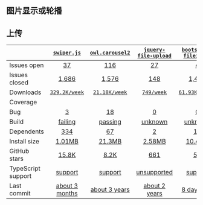 ## 图片显示或轮播
## 上传
|   | [`swiper.js`][b0] | [`owl.carousel2`][r0] | [`jquery-file-upload`][n0] | [`bootstrap-fileinput`][a0] |
|---|:---:|:---:|:----:|:----:|
| Issues open           | [37][IO1] | [116][IO2] | [27][IO3] | [4][IO4] |
| Issues closed         | [1,686][IC1] | [1,576][IC2] | [148][IC3] | [1,466][IC4] |
| Downloads             | [`329.2K/week`][DL1] | [`21.18K/week`][DL2] | [`749/week`][DL3] | [`61.93K/month`][DL4] |
| Coverage             |  |  |  |  |
| Bug             | [3][bug1] | [18][bug2] | [0][bug3] | [0][bug4] |
| Build                 | [failing][bd1] | [passing][bd2] | [unknown][bd3] | [unknown][bd4] |
| Dependents            | [334][dep1] | [67][dep2] | [2][dep3] | [13][dep4] |
| Install size          | [1.01MB][IS1] | [21.3MB][IS2] | [2.58MB][IS3] | [10.4MB][IS4] |
| GitHub stars          | [15.8K][stars1] | [8.2K][stars2] | [661][stars3] | [5K][stars4] |
| TypeScript support    | [support][TS1] | [support][TS2] | [unsupported][TS3] | [support][TS4] |
| Last commit           | [about 3 months][commits1] | [about 3 years][commits2] | [about 2 years][commits3] | [8 days ago][commits4] |

[b0]: https://github.com/dropzone/dropzone
[r0]: https://github.com/FineUploader/fine-uploader
[n0]: https://github.com/hayageek/jquery-upload-file
[a0]: https://github.com/kartik-v/bootstrap-fileinput

[IO1]: https://github.com/dropzone/dropzone/issues
[IO2]: https://github.com/FineUploader/fine-uploader/issues
[IO3]: https://github.com/hayageek/jquery-upload-file/issues
[IO4]: https://github.com/kartik-v/bootstrap-fileinput/issues
[IC1]: https://github.com/dropzone/dropzone/issues
[IC2]: https://github.com/FineUploader/fine-uploader/issues
[IC3]: https://github.com/hayageek/jquery-upload-file/issues
[IC4]: https://github.com/kartik-v/bootstrap-fileinput/issues

[DL1]: https://www.npmjs.com/package/dropzone
[DL2]: https://www.npmjs.com/package/fine-uploader
[DL3]: https://www.npmjs.com/package/jquery-file-upload
[DL4]: https://www.npmjs.com/package/bootstrap-fileinput

[bug1]: https://github.com/dropzone/dropzone/issues?q=is%3Aopen+is%3Aissue+label%3Abug
[bug2]: https://github.com/FineUploader/fine-uploader/issues?q=is%3Aopen+is%3Aissue+label%3Abug
[bug3]: https://github.com/hayageek/jquery-upload-file/issues?q=is%3Aopen+is%3Aissue+label%3Abug
[bug4]: https://github.com/kartik-v/bootstrap-fileinput/issues?q=is%3Aopen+is%3Aissue+label%3Abug

[bd1]: https://travis-ci.org/github/dropzone/dropzone
[bd2]: https://travis-ci.org/github/FineUploader/fine-uploader
[bd3]: https://travis-ci.org/github/hayageek/jquery-upload-file
[bd4]: https://travis-ci.org/github/kartik-v/bootstrap-fileinput

[dep1]: https://www.npmjs.com/package/dropzone
[dep2]: https://www.npmjs.com/package/fine-uploader
[dep3]: https://www.npmjs.com/package/jquery-file-upload
[dep4]: https://www.npmjs.com/package/bootstrap-fileinput

[IS1]: https://packagephobia.com/result?p=dropzone
[IS2]: https://packagephobia.com/result?p=fine-uploader
[IS3]: https://packagephobia.com/result?p=jquery-file-upload
[IS4]: https://packagephobia.com/result?p=bootstrap-fileinput

[stars1]: https://github.com/dropzone/dropzone/stargazers
[stars2]: https://github.com/FineUploader/fine-uploader/stargazers
[stars3]: https://github.com/hayageek/jquery-upload-file/stargazers
[stars4]: https://github.com/kartik-v/bootstrap-fileinput/stargazers

[TS1]: https://www.npmjs.com/package/@types/dropzone
[TS2]: https://github.com/FineUploader/fine-uploader/search?l=typescript
[TS3]: https://github.com/hayageek/jquery-upload-file/search?l=javascript
[TS4]: https://www.npmjs.com/package/@types/bootstrap-fileinput

[commits1]: https://github.com/dropzone/dropzone/commits
[commits2]: https://github.com/FineUploader/fine-uploader/commits
[commits3]: https://github.com/hayageek/jquery-upload-file/commits
[commits4]: https://github.com/kartik-v/bootstrap-fileinput/commits

